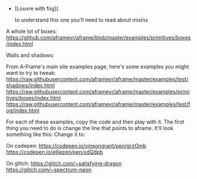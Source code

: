 - [Louvre with fog](


    to understand this one you'll need to read about mixins





A whole lot of boxes:
https://github.com/aframevr/aframe/blob/master/examples/primitives/boxes/index.html

Walls and shadows:


From A-Frame's main site examples page, here's some examples you might want to try to tweak:
https://raw.githubusercontent.com/aframevr/aframe/master/examples/test/shadows/index.html
https://raw.githubusercontent.com/aframevr/aframe/master/examples/primitives/boxes/index.html
https://raw.githubusercontent.com/aframevr/aframe/master/examples/test/fog/index.html

For each of these examples, copy the code and then play with it.  The first thing you
need to do is change the line that points to aframe.  It'll look something like this:
    <script src="../../../dist/aframe-master.js"></script>
 Change it to:
    <script src="https://aframe.io/releases/0.7.0/aframe.min.js"></script>
 
 
 
On codepen:
https://codepen.io/vinsongrant/pen/grzOmb
https://codepen.io/elliezen/pen/xdQdpb

On glitch:
https://glitch.com/~satisfying-dragon
https://glitch.com/~spectrum-neon
